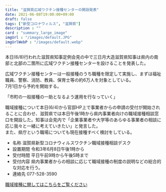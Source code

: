 ```yaml
---
title: "滋賀県広域ワクチン接種センターの開設発表"
date: 2021-06-08T19:00:00+09:00
draft: false
tags: ["新型コロナウィルス", "滋賀県"]
description : ""
card : "summary_large_image"
imgUrl : "/images/default.JPG"
imgUrlWebP : "/images/default.webp"
---
```

本日(6/8)行われた滋賀県知事定例会見の中で三日月大造滋賀県知事は県内の南部と北部の二箇所に広域ワクチン接種センターを設けることを発表した。

広域ワクチン接種センターは一般接種のうち職種を限定して実施し、まずは福祉職員、警察、消防、教員、保育士等の約6万人を対象としている。  
7月1日から予約を開始する。

「市町の一般接種の一助となるよう運用を行なっていく」

職域接種について本日(6/4)から官邸HP上で事業者からの申請の受付が開始されることに合わせ、滋賀県では本日午後1時から県内事業者向けの職域接種相談窓口を開設した。知事は会見内で「企業事業者や大学等のあらゆる事業者の相談に応じ我々と一緒に考えていきたい」と発言した。  
また、県庁という職場についても現在接種すべく検討をしている。

- 名称 滋賀県新型コロナウィルスワクチン職域接種相談デスク
- 設置期間 令和3年6月8日午後1時から
- 受付時間 平日午前9時から午後5時まで
- 受付内容 県内事業者からの相談に応じて職域接種の制度の説明などの総合的な対応を行う。
- 連絡先 077-528-3590

[職域接種に関してはこちらをご覧ください](https://www.pref.shiga.lg.jp/ippan/kenkouiryouhukushi/yakuzi/319196.html)